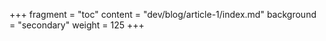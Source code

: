 +++
fragment = "toc"
content = "dev/blog/article-1/index.md"
background = "secondary"
weight = 125
+++
